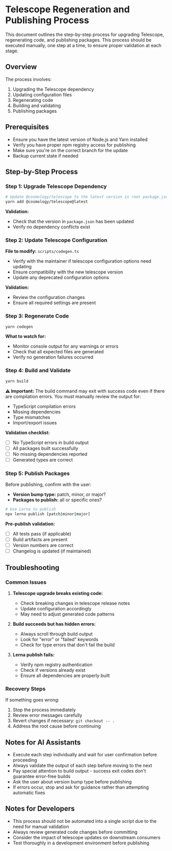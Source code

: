 # Telescope Regeneration and Publishing Process

This document outlines the step-by-step process for upgrading Telescope, regenerating code, and publishing packages. This process should be executed manually, one step at a time, to ensure proper validation at each stage.

## Overview

The process involves:
1. Upgrading the Telescope dependency
2. Updating configuration files
3. Regenerating code
4. Building and validating
5. Publishing packages

## Prerequisites

- Ensure you have the latest version of Node.js and Yarn installed
- Verify you have proper npm registry access for publishing
- Make sure you're on the correct branch for the update
- Backup current state if needed

## Step-by-Step Process

### Step 1: Upgrade Telescope Dependency

```bash
# Update @cosmology/telescope to the latest version in root package.json
yarn add @cosmology/telescope@latest
```

**Validation:**
- Check that the version in `package.json` has been updated
- Verify no dependency conflicts exist

### Step 2: Update Telescope Configuration

**File to modify:** `scripts/codegen.ts`

- Verify with the maintainer if telescope configuration options need updating
- Ensure compatibility with the new telescope version
- Update any deprecated configuration options

**Validation:**
- Review the configuration changes
- Ensure all required settings are present

### Step 3: Regenerate Code

```bash
yarn codegen
```

**What to watch for:**
- Monitor console output for any warnings or errors
- Check that all expected files are generated
- Verify no generation failures occurred

### Step 4: Build and Validate

```bash
yarn build
```

**⚠️ Important:** The build command may exit with success code even if there are compilation errors. You must manually review the output for:
- TypeScript compilation errors
- Missing dependencies
- Type mismatches
- Import/export issues

**Validation checklist:**
- [ ] No TypeScript errors in build output
- [ ] All packages built successfully
- [ ] No missing dependencies reported
- [ ] Generated types are correct

### Step 5: Publish Packages

Before publishing, confirm with the user:
- **Version bump type:** patch, minor, or major?
- **Packages to publish:** all or specific ones?

```bash
# Use Lerna to publish
npx lerna publish [patch|minor|major]
```

**Pre-publish validation:**
- [ ] All tests pass (if applicable)
- [ ] Build artifacts are present
- [ ] Version numbers are correct
- [ ] Changelog is updated (if maintained)

## Troubleshooting

### Common Issues

1. **Telescope upgrade breaks existing code:**
   - Check breaking changes in telescope release notes
   - Update configuration accordingly
   - May need to adjust generated code patterns

2. **Build succeeds but has hidden errors:**
   - Always scroll through build output
   - Look for "error" or "failed" keywords
   - Check for type errors that don't fail the build

3. **Lerna publish fails:**
   - Verify npm registry authentication
   - Check if versions already exist
   - Ensure all dependencies are properly built

### Recovery Steps

If something goes wrong:
1. Stop the process immediately
2. Review error messages carefully
3. Revert changes if necessary: `git checkout -- .`
4. Address the root cause before continuing

## Notes for AI Assistants

- Execute each step individually and wait for user confirmation before proceeding
- Always validate the output of each step before moving to the next
- Pay special attention to build output - success exit codes don't guarantee error-free builds
- Ask the user about version bump type before publishing
- If errors occur, stop and ask for guidance rather than attempting automatic fixes

## Notes for Developers

- This process should not be automated into a single script due to the need for manual validation
- Always review generated code changes before committing
- Consider the impact of telescope updates on downstream consumers
- Test thoroughly in a development environment before publishing